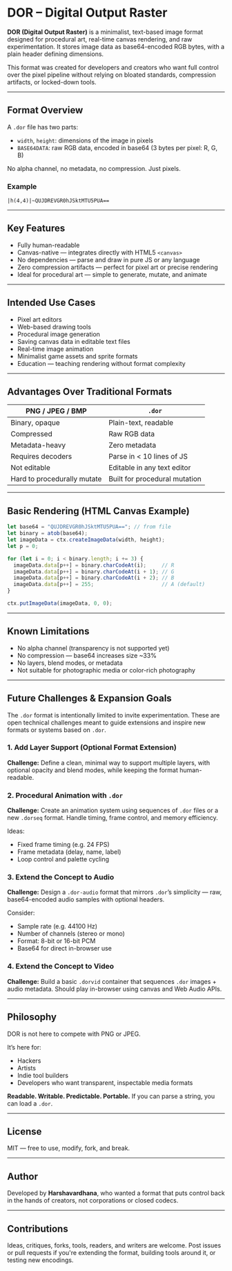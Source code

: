 # DOR – Digital Output Raster

**DOR (Digital Output Raster)** is a minimalist, text-based image format designed for procedural art, real-time canvas rendering, and raw experimentation. It stores image data as base64-encoded RGB bytes, with a plain header defining dimensions.

This format was created for developers and creators who want full control over the pixel pipeline without relying on bloated standards, compression artifacts, or locked-down tools.

---

## Format Overview

A `.dor` file has two parts:

* `width`, `height`: dimensions of the image in pixels
* `BASE64DATA`: raw RGB data, encoded in base64 (3 bytes per pixel: R, G, B)

No alpha channel, no metadata, no compression. Just pixels.

### Example

```text
|h(4,4)|~QUJDREVGR0hJSktMTU5PUA==
```

---

## Key Features

* Fully human-readable
* Canvas-native — integrates directly with HTML5 `<canvas>`
* No dependencies — parse and draw in pure JS or any language
* Zero compression artifacts — perfect for pixel art or precise rendering
* Ideal for procedural art — simple to generate, mutate, and animate

---

## Intended Use Cases

* Pixel art editors
* Web-based drawing tools
* Procedural image generation
* Saving canvas data in editable text files
* Real-time image animation
* Minimalist game assets and sprite formats
* Education — teaching rendering without format complexity

---

## Advantages Over Traditional Formats

| PNG / JPEG / BMP            | `.dor`                        |
| --------------------------- | ----------------------------- |
| Binary, opaque              | Plain-text, readable          |
| Compressed                  | Raw RGB data                  |
| Metadata-heavy              | Zero metadata                 |
| Requires decoders           | Parse in < 10 lines of JS     |
| Not editable                | Editable in any text editor   |
| Hard to procedurally mutate | Built for procedural mutation |

---

## Basic Rendering (HTML Canvas Example)

```js
let base64 = "QUJDREVGR0hJSktMTU5PUA=="; // from file
let binary = atob(base64);
let imageData = ctx.createImageData(width, height);
let p = 0;

for (let i = 0; i < binary.length; i += 3) {
  imageData.data[p++] = binary.charCodeAt(i);     // R
  imageData.data[p++] = binary.charCodeAt(i + 1); // G
  imageData.data[p++] = binary.charCodeAt(i + 2); // B
  imageData.data[p++] = 255;                      // A (default)
}

ctx.putImageData(imageData, 0, 0);
```

---

## Known Limitations

* No alpha channel (transparency is not supported yet)
* No compression — base64 increases size \~33%
* No layers, blend modes, or metadata
* Not suitable for photographic media or color-rich photography

---

## Future Challenges & Expansion Goals

The `.dor` format is intentionally limited to invite experimentation. These are open technical challenges meant to guide extensions and inspire new formats or systems based on `.dor`.

### 1. Add Layer Support (Optional Format Extension)

**Challenge:** Define a clean, minimal way to support multiple layers, with optional opacity and blend modes, while keeping the format human-readable.

### 2. Procedural Animation with `.dor`

**Challenge:** Create an animation system using sequences of `.dor` files or a new `.dorseq` format. Handle timing, frame control, and memory efficiency.

Ideas:

* Fixed frame timing (e.g. 24 FPS)
* Frame metadata (delay, name, label)
* Loop control and palette cycling

### 3. Extend the Concept to Audio

**Challenge:** Design a `.dor-audio` format that mirrors `.dor`’s simplicity — raw, base64-encoded audio samples with optional headers.

Consider:

* Sample rate (e.g. 44100 Hz)
* Number of channels (stereo or mono)
* Format: 8-bit or 16-bit PCM
* Base64 for direct in-browser use

### 4. Extend the Concept to Video

**Challenge:** Build a basic `.dorvid` container that sequences `.dor` images + audio metadata. Should play in-browser using canvas and Web Audio APIs.

---

## Philosophy

DOR is not here to compete with PNG or JPEG.

It’s here for:

* Hackers
* Artists
* Indie tool builders
* Developers who want transparent, inspectable media formats

**Readable. Writable. Predictable. Portable.**
If you can parse a string, you can load a `.dor`.

---

## License

MIT — free to use, modify, fork, and break.

---

## Author

Developed by **Harshavardhana**, who wanted a format that puts control back in the hands of creators, not corporations or closed codecs.

---

## Contributions

Ideas, critiques, forks, tools, readers, and writers are welcome.
Post issues or pull requests if you're extending the format, building tools around it, or testing new encodings.
